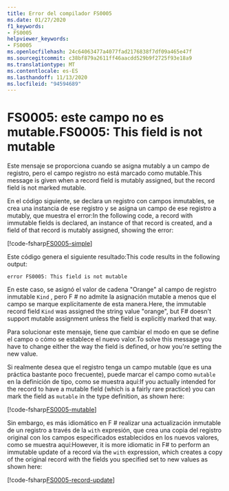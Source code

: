 ```yaml
---
title: Error del compilador FS0005
ms.date: 01/27/2020
f1_keywords:
- FS0005
helpviewer_keywords:
- FS0005
ms.openlocfilehash: 24c64063477a4077fad2176838f7df09a465e47f
ms.sourcegitcommit: c38bf879a2611ff46aacdd529b9f2725f93e18a9
ms.translationtype: MT
ms.contentlocale: es-ES
ms.lasthandoff: 11/13/2020
ms.locfileid: "94594689"
---
```

# <a name="fs0005-this-field-is-not-mutable"></a><span data-ttu-id="9e361-102">FS0005: este campo no es mutable.</span><span class="sxs-lookup"><span data-stu-id="9e361-102">FS0005: This field is not mutable</span></span>

<span data-ttu-id="9e361-103">Este mensaje se proporciona cuando se asigna mutably a un campo de registro, pero el campo registro no está marcado como mutable.</span><span class="sxs-lookup"><span data-stu-id="9e361-103">This message is given when a record field is mutably assigned, but the record field is not marked mutable.</span></span>

<span data-ttu-id="9e361-104">En el código siguiente, se declara un registro con campos inmutables, se crea una instancia de ese registro y se asigna un campo de ese registro a mutably, que muestra el error:</span><span class="sxs-lookup"><span data-stu-id="9e361-104">In the following code, a record with immutable fields is declared, an instance of that record is created, and a field of that record is mutably assigned, showing the error:</span></span>

[!code-fsharp[FS0005-simple](~/samples/snippets/fsharp/compiler-messages/fs0005.fsx#L2-L8)]

<span data-ttu-id="9e361-105">Este código genera el siguiente resultado:</span><span class="sxs-lookup"><span data-stu-id="9e361-105">This code results in the following output:</span></span>

```text
error FS0005: This field is not mutable
```

<span data-ttu-id="9e361-106">En este caso, se asignó el valor de cadena "Orange" al campo de registro inmutable `Kind` , pero F # no admite la asignación mutable a menos que el campo se marque explícitamente de esta manera.</span><span class="sxs-lookup"><span data-stu-id="9e361-106">Here, the immutable record field `Kind` was assigned the string value "orange", but F# doesn't support mutable assignment unless the field is explicitly marked that way.</span></span>

<span data-ttu-id="9e361-107">Para solucionar este mensaje, tiene que cambiar el modo en que se define el campo o cómo se establece el nuevo valor.</span><span class="sxs-lookup"><span data-stu-id="9e361-107">To solve this message you have to change either the way the field is defined, or how you're setting the new value.</span></span>

<span data-ttu-id="9e361-108">Si realmente desea que el registro tenga un campo mutable (que es una práctica bastante poco frecuente), puede marcar el campo como `mutable` en la definición de tipo, como se muestra aquí:</span><span class="sxs-lookup"><span data-stu-id="9e361-108">If you actually intended for the record to have a mutable field (which is a fairly rare practice) you can mark the field as `mutable` in the type definition, as shown here:</span></span>

[!code-fsharp[FS0005-mutable](~/samples/snippets/fsharp/compiler-messages/fs0005.fsx#L11-L17)]

<span data-ttu-id="9e361-109">Sin embargo, es más idiomático en F # realizar una actualización inmutable de un registro a través de la `with` expresión, que crea una copia del registro original con los campos especificados establecidos en los nuevos valores, como se muestra aquí:</span><span class="sxs-lookup"><span data-stu-id="9e361-109">However, it is more idiomatic in F# to perform an immutable update of a record via the `with` expression, which creates a copy of the original record with the fields you specified set to new values as shown here:</span></span>

[!code-fsharp[FS0005-record-update](~/samples/snippets/fsharp/compiler-messages/fs0005.fsx#L20-L26)]
